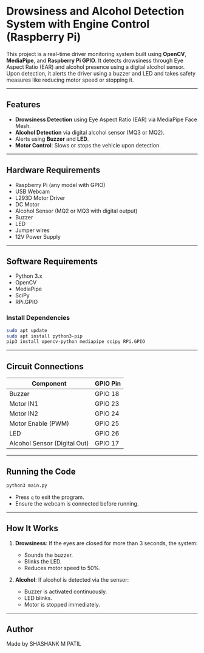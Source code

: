 
#  Drowsiness and Alcohol Detection System with Engine Control (Raspberry Pi)

This project is a real-time driver monitoring system built using **OpenCV**, **MediaPipe**, and **Raspberry Pi GPIO**. It detects drowsiness through Eye Aspect Ratio (EAR) and alcohol presence using a digital alcohol sensor. Upon detection, it alerts the driver using a buzzer and LED and takes safety measures like reducing motor speed or stopping it.

---

##  Features

*  **Drowsiness Detection** using Eye Aspect Ratio (EAR) via MediaPipe Face Mesh.
*  **Alcohol Detection** via digital alcohol sensor (MQ3 or MQ2).
*  Alerts using **Buzzer** and **LED**.
*  **Motor Control**: Slows or stops the vehicle upon detection.

---

##  Hardware Requirements

* Raspberry Pi (any model with GPIO)
* USB Webcam
* L293D Motor Driver
* DC Motor
* Alcohol Sensor (MQ2 or MQ3 with digital output)
* Buzzer
* LED
* Jumper wires
* 12V Power Supply

---

##  Software Requirements

* Python 3.x
* OpenCV
* MediaPipe
* SciPy
* RPi.GPIO

### Install Dependencies

```bash
sudo apt update
sudo apt install python3-pip
pip3 install opencv-python mediapipe scipy RPi.GPIO
```

---

##  Circuit Connections

| Component                    | GPIO Pin |
| ---------------------------- | -------- |
| Buzzer                       | GPIO 18  |
| Motor IN1                    | GPIO 23  |
| Motor IN2                    | GPIO 24  |
| Motor Enable (PWM)           | GPIO 25  |
| LED                          | GPIO 26  |
| Alcohol Sensor (Digital Out) | GPIO 17  |

---

##  Running the Code

```bash
python3 main.py
```

* Press `q` to exit the program.
* Ensure the webcam is connected before running.

---

##  How It Works

1. **Drowsiness**: If the eyes are closed for more than 3 seconds, the system:

   * Sounds the buzzer.
   * Blinks the LED.
   * Reduces motor speed to 50%.

2. **Alcohol**: If alcohol is detected via the sensor:

   * Buzzer is activated continuously.
   * LED blinks.
   * Motor is stopped immediately.


---

##  Author

Made by SHASHANK M PATIL

